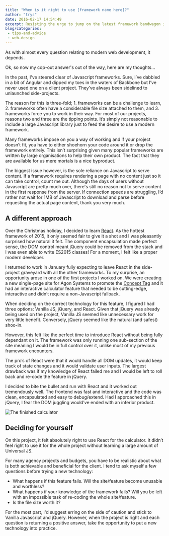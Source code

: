 ```yaml
---
title: "When is it right to use [framework name here]?"
author: "trys"
date: 2016-02-17 14:54:49
excerpt: Resisting the urge to jump on the latest framework bandwagon is hard. How do you decide which one is appropriate and when it should be used?
blog/categories: 
 - tips-and-advice
 - web-design
---
```


As with almost every question relating to modern web development, it depends.

Ok, so now my cop-out answer's out of the way, here are my thoughts…

In the past, I've steered clear of Javascript frameworks. Sure, I’ve dabbled in a bit of Angular and dipped my toes in the waters of Backbone but I’ve never used one on a client project. They’ve always been sidelined to unlaunched side-projects.

The reason for this is three-fold; 1. frameworks can be a challenge to learn, 2. frameworks often have a considerable file size attached to them, and 3. frameworks force you to work in their way. For most of our projects, reasons two and three are the tipping points. It’s simply not reasonable to include a large Javascript library just to feed the desire to use a modern framework.

Many frameworks impose on you a way of working and if your project doesn’t fit, you have to either shoehorn your code around it or drop the framework entirely. This isn’t surprising given many popular frameworks are written by large organisations to help their own product. The fact that they are available for us mere mortals is a nice byproduct.

The biggest issue however, is the sole reliance on Javascript to serve content. If a framework requires rendering a page with no content just so it can take control, count me out. Although the days of users without Javascript are pretty much over, there's still no reason not to serve content in the first response from the server. If connection speeds are struggling, I’d rather not wait for 1MB of Javascript to download and parse before requesting the actual page content, thank you very much.

## A different approach

Over the Christmas holiday, I decided to learn [React](https://facebook.github.io/react/). As the hottest framework of 2015, it only seemed fair to give it a shot and I was pleasantly surprised how natural it felt. The component encapsulation made perfect sense, the DOM control meant jQuery could be removed from the stack and I was even able to write ES2015 classes! For a moment, I felt like a proper modern developer.

I returned to work in January fully expecting to leave React in the side-project graveyard with all the other frameworks. To my surprise, an opportunity arose in one of the first projects I worked on. We were creating a new single-page site for Agon Systems to promote the [Concept Tag](http://www.concepttag.com/) and it had an interactive calculator feature that needed to be cutting-edge, interactive and didn’t require a non-Javascript fallback.

When deciding on the correct technology for this feature, I figured I had three options: Vanilla JS, jQuery, and React. Given that jQuery was already being used on the project, Vanilla JS seemed like unnecessary work for very little benefit. Conversely, jQuery seemed like the natural (and safest) shoo-in.

However, this felt like the perfect time to introduce React without being fully dependant on it. The framework was only running one sub-section of the site meaning I would be in full control over it, unlike most of my previous framework encounters.

The pro’s of React were that it would handle all DOM updates, it would keep track of state changes and it would validate user inputs. The largest drawback was if my knowledge of React failed me and I would be left to roll back and re-code the feature in jQuery.

I decided to bite the bullet and run with React and it worked out tremendously well. The frontend was fast and interactive and the code was clean, encapsulated and easy to debug/extend. Had I approached this in jQuery, I fear the DOM juggling would’ve ended with an inferior product.

![](images/blog/concept_calculator.jpg "The finished calculator")

## Deciding for yourself

On this project, it felt absolutely right to use React for the calculator. It didn’t feel right to use it for the whole project without learning a large amount of Universal JS.

For many agency projects and budgets, you have to be realistic about what is both achievable and beneficial for the client. I tend to ask myself a few questions before trying a new technology:

- What happens if this feature fails. Will the site/feature become unusable and worthless?
- What happens if your knowledge of the framework fails? Will you be left with an impossible task of re-coding the whole site/feature.
- Is the file size worth it?

For the most part, I'd suggest erring on the side of caution and stick to Vanilla Javascript and jQuery. However, when the project is right and each question is returning a positive answer, take the opportunity to put a new technology into practice.


